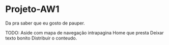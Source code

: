 # Projeto-AW1

Da pra saber que eu gosto de pauper.

TODO: Aside com mapa de navegação intrapagina
      Home que presta
      Deixar texto bonito
      Distribuir o conteudo.